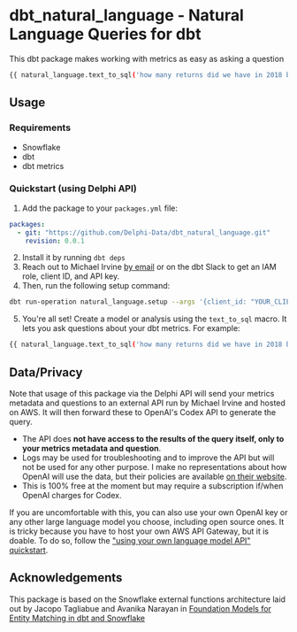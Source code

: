 # dbt_natural_language - Natural Language Queries for dbt

This dbt package makes working with metrics as easy as asking a question

```bash
{{ natural_language.text_to_sql('how many returns did we have in 2018 by customer?') }}
```

## Usage

### Requirements

- Snowflake
- dbt
- dbt metrics

### Quickstart (using Delphi API)

1. Add the package to your `packages.yml` file:

```yaml
packages:
  - git: "https://github.com/Delphi-Data/dbt_natural_language.git"
    revision: 0.0.1
```

2. Install it by running `dbt deps`
3. Reach out to Michael Irvine [by email](mailto:michael@sightglassdata.com) or on the dbt Slack to get an IAM role, client ID, and API key.
4. Then, run the following setup command:

```bash
dbt run-operation natural_language.setup --args '{client_id: "YOUR_CLIENT_ID", api_key: "YOUR_API_KEY", iam_role: "YOUR_IAM_ROLE"}'
```

5. You're all set! Create a model or analysis using the `text_to_sql` macro. It lets you ask questions about your dbt metrics. For example:

```bash
{{ natural_language.text_to_sql('how many returns did we have in 2018 by customer?') }}
```

## Data/Privacy

Note that usage of this package via the Delphi API will send your metrics metadata and questions to an external API run by Michael Irvine and hosted on AWS. It will then forward these to OpenAI's Codex API to generate the query.

- The API does **not have access to the results of the query itself, only to your metrics metadata and question**.
- Logs may be used for troubleshooting and to improve the API but will not be used for any other purpose. I make no representations about how OpenAI will use the data, but their policies are available [on their website](https://openai.com).
- This is 100% free at the moment but may require a subscription if/when OpenAI charges for Codex.

If you are uncomfortable with this, you can also use your own OpenAI key or any other large language model you choose, including open source ones. It is tricky because you have to host your own AWS API Gateway, but it is doable. To do so, follow the ["using your own language model API" quickstart](/documentation/SELF_HOSTED.md).

## Acknowledgements

This package is based on the Snowflake external functions architecture laid out by Jacopo Tagliabue and Avanika Narayan in [Foundation Models for Entity Matching in dbt and Snowflake](https://github.com/jacopotagliabue/foundation-models-for-dbt-entity-matching)
